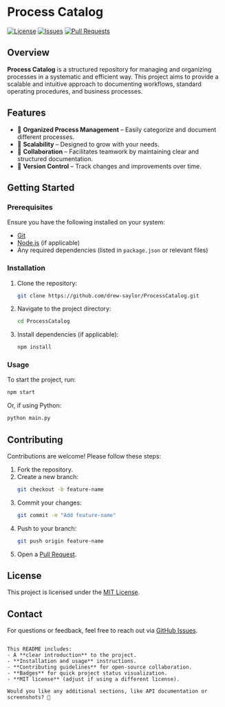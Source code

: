 # Process Catalog

[![License](https://img.shields.io/github/license/drew-saylor/ProcessCatalog)](LICENSE)
[![Issues](https://img.shields.io/github/issues/drew-saylor/ProcessCatalog)](https://github.com/drew-saylor/ProcessCatalog/issues)
[![Pull Requests](https://img.shields.io/github/issues-pr/drew-saylor/ProcessCatalog)](https://github.com/drew-saylor/ProcessCatalog/pulls)

## Overview

**Process Catalog** is a structured repository for managing and organizing processes in a systematic and efficient way. This project aims to provide a scalable and intuitive approach to documenting workflows, standard operating procedures, and business processes.

## Features

- 🔹 **Organized Process Management** – Easily categorize and document different processes.
- 🔹 **Scalability** – Designed to grow with your needs.
- 🔹 **Collaboration** – Facilitates teamwork by maintaining clear and structured documentation.
- 🔹 **Version Control** – Track changes and improvements over time.

## Getting Started

### Prerequisites

Ensure you have the following installed on your system:

- [Git](https://git-scm.com/)
- [Node.js](https://nodejs.org/) (if applicable)
- Any required dependencies (listed in `package.json` or relevant files)

### Installation

1. Clone the repository:
   ```sh
   git clone https://github.com/drew-saylor/ProcessCatalog.git
   ```
2. Navigate to the project directory:
   ```sh
   cd ProcessCatalog
   ```
3. Install dependencies (if applicable):
   ```sh
   npm install
   ```

### Usage

To start the project, run:

```sh
npm start
```

Or, if using Python:

```sh
python main.py
```

## Contributing

Contributions are welcome! Please follow these steps:

1. Fork the repository.
2. Create a new branch:
   ```sh
   git checkout -b feature-name
   ```
3. Commit your changes:
   ```sh
   git commit -m "Add feature-name"
   ```
4. Push to your branch:
   ```sh
   git push origin feature-name
   ```
5. Open a [Pull Request](https://github.com/drew-saylor/ProcessCatalog/pulls).

## License

This project is licensed under the [MIT License](LICENSE).

## Contact

For questions or feedback, feel free to reach out via [GitHub Issues](https://github.com/drew-saylor/ProcessCatalog/issues).
```

This README includes:
- A **clear introduction** to the project.
- **Installation and usage** instructions.
- **Contributing guidelines** for open-source collaboration.
- **Badges** for quick project status visualization.
- **MIT license** (adjust if using a different license).  

Would you like any additional sections, like API documentation or screenshots? 🚀
